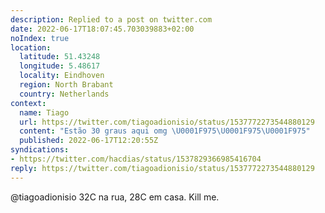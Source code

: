 ```yaml
---
description: Replied to a post on twitter.com
date: 2022-06-17T18:07:45.703039883+02:00
noIndex: true
location:
  latitude: 51.43248
  longitude: 5.48617
  locality: Eindhoven
  region: North Brabant
  country: Netherlands
context:
  name: Tiago
  url: https://twitter.com/tiagoadionisio/status/1537772273544880129
  content: "Estão 30 graus aqui omg \U0001F975\U0001F975\U0001F975"
  published: 2022-06-17T12:20:55Z
syndications:
- https://twitter.com/hacdias/status/1537829366985416704
reply: https://twitter.com/tiagoadionisio/status/1537772273544880129
---
```


@tiagoadionisio 32C na rua, 28C em casa. Kill me.
